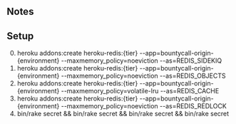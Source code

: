 ## Notes



## Setup

  0. heroku addons:create heroku-redis:{tier} --app=bountycall-origin-{environment} --maxmemory_policy=noeviction --as=REDIS_SIDEKIQ
  0. heroku addons:create heroku-redis:{tier} --app=bountycall-origin-{environment} --maxmemory_policy=noeviction --as=REDIS_OBJECTS
  0. heroku addons:create heroku-redis:{tier} --app=bountycall-origin-{environment} --maxmemory_policy=volatile-lru --as=REDIS_CACHE
  0. heroku addons:create heroku-redis:{tier} --app=bountycall-origin-{environment} --maxmemory_policy=noeviction --as=REDIS_REDLOCK
  0. bin/rake secret && bin/rake secret && bin/rake secret && bin/rake secret
